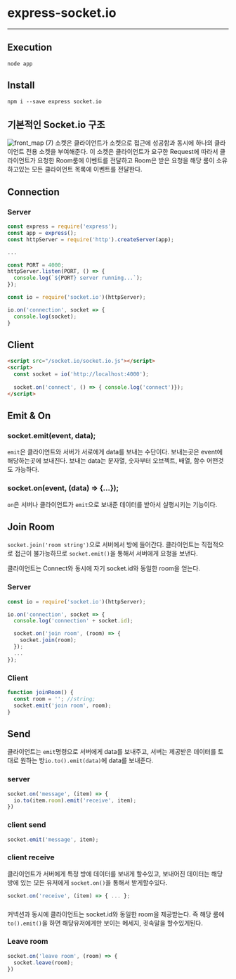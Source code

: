 # express-socket.io
---
## Execution
```
node app
```

## Install
```
npm i --save express socket.io
```
## 기본적인 Socket.io 구조
![front_map (7)](https://user-images.githubusercontent.com/67951392/116635808-ab5d2c80-a99a-11eb-8e1d-0fb8c6196ae5.png)
소켓은 클라이언트가 소켓으로 접근에 성공함과 동시에 하나의 클라이언트 전용 소켓을 부여해준다.
이 소켓은 클라이언트가 요구한 Request에 따라서 클라이언트가 요청한 Room룸에 이벤트를 전달하고 Room은 받은 요청을 해당 룸이 소유하고있는 모든 클라이언트 목록에 이벤트를 전달한다.

## Connection
### Server  
```javascript
const express = require('express');
const app = express();
const httpServer = require('http').createServer(app);

...

const PORT = 4000;
httpServer.listen(PORT, () => {
  console.log(`${PORT} server running...`);
});

const io = require('socket.io')(httpServer);

io.on('connection', socket => {
  console.log(socket);
}
```

## Client
```html
<script src="/socket.io/socket.io.js"></script>
<script>
  const socket = io('http://localhost:4000');
  
  socket.on('connect', () => { console.log('connect')});
</script>
```

## Emit & On
### socket.emit(event, data);
`emit`은 클라이언트와 서버가 서로에게 data를 보내는 수단이다. 보내는곳은 event에 해당하는곳에 보내진다. 
보내는 data는 문자열, 숫자부터 오브젝트, 배열, 함수 어떤것도 가능하다.

### socket.on(event, (data) => {...});
`on`은 서버나 클라이언트가 `emit`으로 보내준 데이터를 받아서 실행시키는 기능이다.

## Join Room
`socket.join('room string')`으로 서버에서 방에 들어간다.
클라이언트는 직접적으로 접근이 불가능하므로 `socket.emit()`을 통해서 서버에게 요청을 보낸다.

클라이언트는 Connect와 동시에 자기 socket.id와 동일한 room을 얻는다.

### Server
```javascript
const io = require('socket.io')(httpServer);

io.on('connection', socket => {
  console.log('connection' + socket.id);

  socket.on('join room', (room) => {
    socket.join(room);
  });
  ...
});
```

### Client
```javascript
function joinRoom() {
  const room = ''; //string;
  socket.emit('join room', room);
}
```

## Send
클라이언트는 `emit`명령으로 서버에게 data를 보내주고, 서버는 제공받은 데이터를 토대로 원하는 방`io.to().emit(data)`에 data를 보내준다.

### server
```javascript
socket.on('message', (item) => {
  io.to(item.room).emit('receive', item);
})
```

### client send
```javascript
socket.emit('message', item);
```

### client receive
클라이언트가 서버에게 특정 방에 데이터를 보내게 할수있고, 보내어진 데이터는 해당 방에 있는 모든 유저에게 `socket.on()`을 통해서 받게할수있다.
```javascript
socket.on('receive', (item) => { ... };
```

### 
커넥션과 동시에 클라이언트는 socket.id와 동일한 room을 제공받는다. 즉 해당 룸에 `to().emit()`을 하면 해당유저에게만 보이는 메세지, 귓속말을 할수있게된다.

### Leave room
```javascript
socket.on('leave room', (room) => {
  socket.leave(room);
})
```

